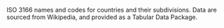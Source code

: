 ISO 3166 names and codes for countries and their subdivisions. Data are sourced from Wikipedia, and provided as a Tabular Data Package.
